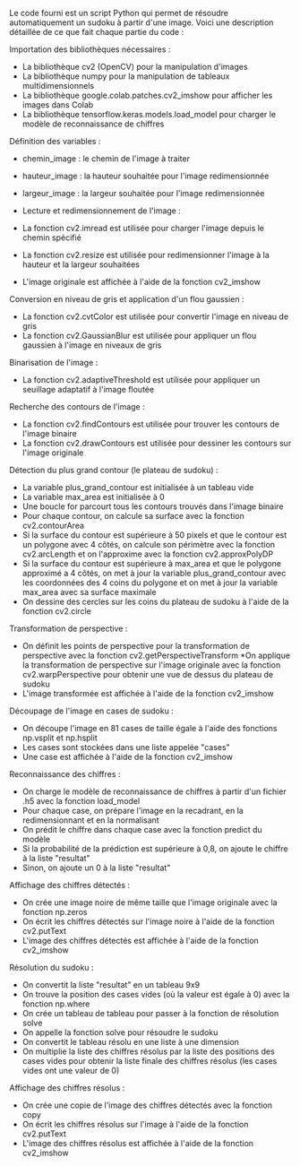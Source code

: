 Le code fourni est un script Python qui permet de résoudre automatiquement un sudoku à partir d'une image. Voici une description détaillée de ce que fait chaque partie du code :

Importation des bibliothèques nécessaires :

* La bibliothèque cv2 (OpenCV) pour la manipulation d'images
* La bibliothèque numpy pour la manipulation de tableaux multidimensionnels
* La bibliothèque google.colab.patches.cv2_imshow pour afficher les images dans Colab
* La bibliothèque tensorflow.keras.models.load_model pour charger le modèle de reconnaissance de chiffres

Définition des variables :

* chemin_image : le chemin de l'image à traiter
* hauteur_image : la hauteur souhaitée pour l'image redimensionnée
* largeur_image : la largeur souhaitée pour l'image redimensionnée
* Lecture et redimensionnement de l'image :

* La fonction cv2.imread est utilisée pour charger l'image depuis le chemin spécifié
* La fonction cv2.resize est utilisée pour redimensionner l'image à la hauteur et la largeur souhaitées
* L'image originale est affichée à l'aide de la fonction cv2_imshow

Conversion en niveau de gris et application d'un flou gaussien :

* La fonction cv2.cvtColor est utilisée pour convertir l'image en niveau de gris
* La fonction cv2.GaussianBlur est utilisée pour appliquer un flou gaussien à l'image en niveaux de gris

Binarisation de l'image :

* La fonction cv2.adaptiveThreshold est utilisée pour appliquer un seuillage adaptatif à l'image floutée

Recherche des contours de l'image :

* La fonction cv2.findContours est utilisée pour trouver les contours de l'image binaire
* La fonction cv2.drawContours est utilisée pour dessiner les contours sur l'image originale

Détection du plus grand contour (le plateau de sudoku) :

* La variable plus_grand_contour est initialisée à un tableau vide
* La variable max_area est initialisée à 0
* Une boucle for parcourt tous les contours trouvés dans l'image binaire
* Pour chaque contour, on calcule sa surface avec la fonction cv2.contourArea
* Si la surface du contour est supérieure à 50 pixels et que le contour est un polygone avec 4 côtés, on calcule son périmètre avec la fonction cv2.arcLength et on l'approxime avec la fonction cv2.approxPolyDP
* Si la surface du contour est supérieure à max_area et que le polygone approximé a 4 côtés, on met à jour la variable plus_grand_contour avec les coordonnées des 4 coins du polygone et on met à jour la variable max_area avec sa surface maximale
* On dessine des cercles sur les coins du plateau de sudoku à l'aide de la fonction cv2.circle

Transformation de perspective :

* On définit les points de perspective pour la transformation de perspective avec la fonction cv2.getPerspectiveTransform
*On applique la transformation de perspective sur l'image originale avec la fonction cv2.warpPerspective pour obtenir une vue de dessus du plateau de sudoku
* L'image transformée est affichée à l'aide de la fonction cv2_imshow

Découpage de l'image en cases de sudoku :

* On découpe l'image en 81 cases de taille égale à l'aide des fonctions np.vsplit et np.hsplit
* Les cases sont stockées dans une liste appelée "cases"
* Une case est affichée à l'aide de la fonction cv2_imshow

Reconnaissance des chiffres :

* On charge le modèle de reconnaissance de chiffres à partir d'un fichier .h5 avec la fonction load_model
* Pour chaque case, on prépare l'image en la recadrant, en la redimensionnant et en la normalisant
* On prédit le chiffre dans chaque case avec la fonction predict du modèle
* Si la probabilité de la prédiction est supérieure à 0,8, on ajoute le chiffre à la liste "resultat"
* Sinon, on ajoute un 0 à la liste "resultat"

Affichage des chiffres détectés :

* On crée une image noire de même taille que l'image originale avec la fonction np.zeros
* On écrit les chiffres détectés sur l'image noire à l'aide de la fonction cv2.putText
* L'image des chiffres détectés est affichée à l'aide de la fonction cv2_imshow

Résolution du sudoku :

* On convertit la liste "resultat" en un tableau 9x9
* On trouve la position des cases vides (où la valeur est égale à 0) avec la fonction np.where
* On crée un tableau de tableau pour passer à la fonction de résolution solve
* On appelle la fonction solve pour résoudre le sudoku
* On convertit le tableau résolu en une liste à une dimension
* On multiplie la liste des chiffres résolus par la liste des positions des cases vides pour obtenir la liste finale des chiffres résolus (les cases vides ont une valeur de 0)

Affichage des chiffres résolus :

* On crée une copie de l'image des chiffres détectés avec la fonction copy
* On écrit les chiffres résolus sur l'image à l'aide de la fonction cv2.putText
* L'image des chiffres résolus est affichée à l'aide de la fonction cv2_imshow

